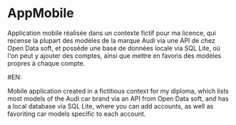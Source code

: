 # AppMobile
Application mobile réalisée dans un contexte fictif pour ma licence, qui recense la plupart des modèles de la marque Audi via une API de chez Open Data soft, et possède une base de données locale via SQL Lite, où l'on peut y ajouter des comptes, ainsi que mettre en favoris des modèles propres à chaque compte.

#EN:

Mobile application created in a fictitious context for my diploma, which lists most models of the Audi car brand via an API from Open Data soft, and has a local database via SQL Lite, where you can add accounts, as well as favoriting car models specific to each account.
